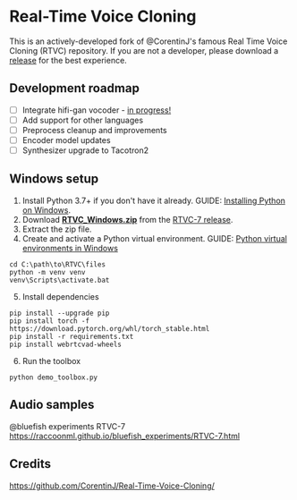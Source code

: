 # Real-Time Voice Cloning

This is an actively-developed fork of @CorentinJ's famous Real Time Voice Cloning (RTVC) repository. If you are not a developer, please download a [release](https://github.com/raccoonML/Real-Time-Voice-Cloning/releases) for the best experience.

## Development roadmap
* [ ] Integrate hifi-gan vocoder - [in progress!](https://github.com/raccoonML/Real-Time-Voice-Cloning/tree/hifi-gan)
* [ ] Add support for other languages
* [ ] Preprocess cleanup and improvements
* [ ] Encoder model updates
* [ ] Synthesizer upgrade to Tacotron2

## Windows setup
1. Install Python 3.7+ if you don't have it already. GUIDE: [Installing Python on Windows](https://www.patreon.com/posts/guide-install-in-59934677).
2. Download [**RTVC_Windows.zip**](https://github.com/raccoonML/Real-Time-Voice-Cloning/releases/download/RTVC-7/RTVC_Windows.zip) from the [RTVC-7 release](https://github.com/raccoonML/Real-Time-Voice-Cloning/releases/tag/RTVC-7).
3. Extract the zip file.
4. Create and activate a Python virtual environment. GUIDE: [Python virtual environments in Windows](https://www.patreon.com/posts/guide-python-in-59936054)
```
cd C:\path\to\RTVC\files
python -m venv venv
venv\Scripts\activate.bat
```
5. Install dependencies
```
pip install --upgrade pip
pip install torch -f https://download.pytorch.org/whl/torch_stable.html
pip install -r requirements.txt
pip install webrtcvad-wheels
```
6. Run the toolbox
```
python demo_toolbox.py
```

## Audio samples
@bluefish experiments RTVC-7<br>
https://raccoonml.github.io/bluefish_experiments/RTVC-7.html

## Credits
https://github.com/CorentinJ/Real-Time-Voice-Cloning/
